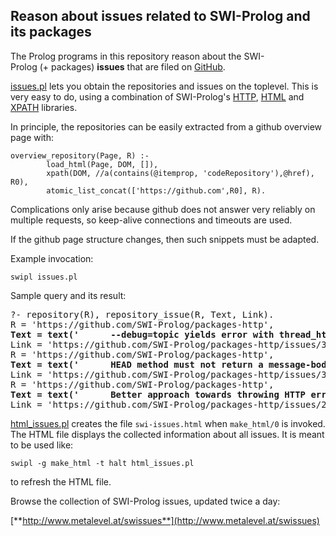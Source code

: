 ## Reason about issues related to SWI-Prolog and its packages

The Prolog programs in this repository reason about the
SWI-Prolog&nbsp;(+&nbsp;packages) **issues** that are filed on
[GitHub](https://github.com/SWI-Prolog).

[issues.pl](issues.pl) lets you obtain the repositories and issues on
the toplevel. This is very easy to do, using a combination of
SWI-Prolog's
[HTTP](http://eu.swi-prolog.org/pldoc/man?section=httpopen),
[HTML](http://eu.swi-prolog.org/pldoc/doc/swi/library/sgml.pl) and
[XPATH](http://eu.swi-prolog.org/pldoc/doc/swi/library/xpath.pl)&nbsp;libraries.

In principle, the repositories can be easily extracted from a github
overview page with:

    overview_repository(Page, R) :-
            load_html(Page, DOM, []),
            xpath(DOM, //a(contains(@itemprop, 'codeRepository'),@href), R0),
            atomic_list_concat(['https://github.com',R0], R).

Complications only arise because github does not answer very reliably
on multiple requests, so keep-alive connections and timeouts are used.

If the github page structure changes, then such snippets must be adapted.

Example invocation:

    swipl issues.pl

Sample query and its result:

<pre>
?- repository(R), repository_issue(R, Text, Link).
R = 'https://github.com/SWI-Prolog/packages-http',
<b>Text = text('      --debug=topic yields error with thread_httpd\n    '),</b>
Link = 'https://github.com/SWI-Prolog/packages-http/issues/32' ;
R = 'https://github.com/SWI-Prolog/packages-http',
<b>Text = text('      HEAD method must not return a message-body in the response\n    '),</b>
Link = 'https://github.com/SWI-Prolog/packages-http/issues/31' ;
R = 'https://github.com/SWI-Prolog/packages-http',
<b>Text = text('      Better approach towards throwing HTTP errors\n    '),</b>
Link = 'https://github.com/SWI-Prolog/packages-http/issues/20' .
</pre>

[html_issues.pl](html_issues.pl) creates the file `swi-issues.html`
when `make_html/0` is invoked. The HTML&nbsp;file displays the
collected information about all issues. It is meant to be used like:

    swipl -g make_html -t halt html_issues.pl

to refresh the HTML file.

Browse the collection of SWI-Prolog issues, updated twice a day:

[**http://www.metalevel.at/swissues**](http://www.metalevel.at/swissues)
